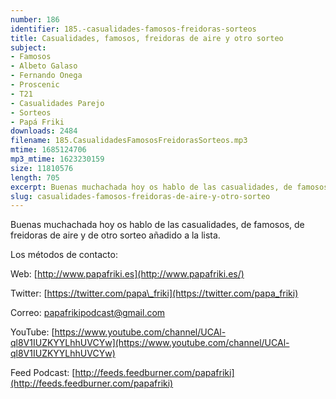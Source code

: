 ```yaml
---
number: 186
identifier: 185.-casualidades-famosos-freidoras-sorteos
title: Casualidades, famosos, freidoras de aire y otro sorteo
subject:
- Famosos
- Albeto Galaso
- Fernando Onega
- Proscenic
- T21
- Casualidades Parejo
- Sorteos
- Papá Friki
downloads: 2484
filename: 185.CasualidadesFamososFreidorasSorteos.mp3
mtime: 1685124706
mp3_mtime: 1623230159
size: 11810576
length: 705
excerpt: Buenas muchachada hoy os hablo de las casualidades, de famosos, de freidoras de aire y de otro sorteo añadido a la lista.
slug: casualidades-famosos-freidoras-de-aire-y-otro-sorteo
---
```

Buenas muchachada hoy os hablo de las casualidades, de famosos, de freidoras de aire y de otro sorteo añadido a la lista.

Los métodos de contacto:

Web: [http://www.papafriki.es](http://www.papafriki.es/)

Twitter: [https://twitter.com/papa\_friki](https://twitter.com/papa_friki)

Correo: [papafrikipodcast@gmail.com](https://archive.org/details/papafrikipodast@gmail.com)

YouTube: [https://www.youtube.com/channel/UCAl-ql8V1IUZKYYLhhUVCYw](https://www.youtube.com/channel/UCAl-ql8V1IUZKYYLhhUVCYw)

Feed Podcast: [http://feeds.feedburner.com/papafriki](http://feeds.feedburner.com/papafriki)